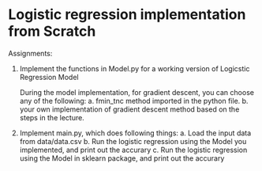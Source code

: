 # Logistic regression implementation from Scratch
Assignments:

1. Implement the functions in Model.py for a working version of Logicstic Regression Model

   During the model implementation, for gradient descent, you can choose any of the following:
     a. fmin_tnc method imported in the python file.
     b. your own implementation of gradient descent method based on the steps in the lecture.

2. Implement main.py, which does following things:
   a. Load the input data from data/data.csv
   b. Run the logistic regression using the Model you implemented, and print out the accurary
   c. Run the logistic regression using the Model in sklearn package, and print out the accurary
